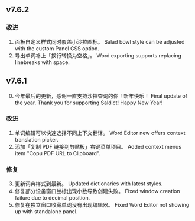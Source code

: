 ## v7.6.2

### 改进

1. 面板自定义样式同时覆盖小沙拉图标。
   Salad bowl style can be adjusted with the custom Panel CSS option.
2. 导出单词补上「换行转换为空格」。
   Word exporting supports replacing linebreaks with space.

## v7.6.1

0. 今年最后的更新，感谢一直支持沙拉查词的你！新年快乐！
   Final update of the year. Thank you for supporting Saldict! Happy New Year!

### 改进

1. 单词编辑可以快速选择不同上下文翻译。
   Word Editor new offers context translation picker.
2. 添加「复制 PDF 链接到剪贴板」右键菜单项目。
   Added context menus item "Copu PDF URL to Clipboard".

### 修复

3. 更新词典样式到最新。
   Updated dictionaries with latest styles.
4. 修复部分设备窗口坐标出现小数导致创建失败。
   Fixed window creation failure due to decimal position.
5. 修复在独立窗口收藏单词没有出现编辑器。
   Fixed Word Editor not showing up with standalone panel.
